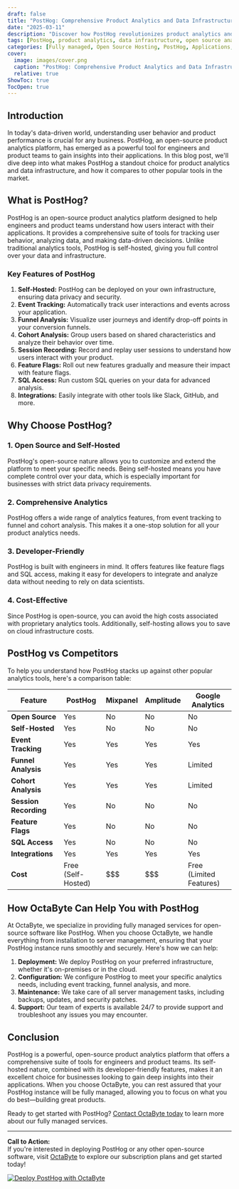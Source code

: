 ```yaml
---
draft: false
title: "PostHog: Comprehensive Product Analytics and Data Infrastructure for Engineers"
date: "2025-03-11"
description: "Discover how PostHog revolutionizes product analytics and data infrastructure for engineers. Learn about its features, benefits, and how it compares to other analytics tools in this detailed guide."
tags: [PostHog, product analytics, data infrastructure, open source analytics, PostHog vs competitors, product analytics tools, open source software, OctaByte, managed services]
categories: [Fully managed, Open Source Hosting, PostHog, Applications, Analytics]
cover:
  image: images/cover.png
  caption: "PostHog: Comprehensive Product Analytics and Data Infrastructure for Engineers"
  relative: true
ShowToc: true
TocOpen: true
---
```



## Introduction

In today's data-driven world, understanding user behavior and product performance is crucial for any business. PostHog, an open-source product analytics platform, has emerged as a powerful tool for engineers and product teams to gain insights into their applications. In this blog post, we'll dive deep into what makes PostHog a standout choice for product analytics and data infrastructure, and how it compares to other popular tools in the market.

## What is PostHog?

PostHog is an open-source product analytics platform designed to help engineers and product teams understand how users interact with their applications. It provides a comprehensive suite of tools for tracking user behavior, analyzing data, and making data-driven decisions. Unlike traditional analytics tools, PostHog is self-hosted, giving you full control over your data and infrastructure.

### Key Features of PostHog

1. **Self-Hosted:** PostHog can be deployed on your own infrastructure, ensuring data privacy and security.
2. **Event Tracking:** Automatically track user interactions and events across your application.
3. **Funnel Analysis:** Visualize user journeys and identify drop-off points in your conversion funnels.
4. **Cohort Analysis:** Group users based on shared characteristics and analyze their behavior over time.
5. **Session Recording:** Record and replay user sessions to understand how users interact with your product.
6. **Feature Flags:** Roll out new features gradually and measure their impact with feature flags.
7. **SQL Access:** Run custom SQL queries on your data for advanced analysis.
8. **Integrations:** Easily integrate with other tools like Slack, GitHub, and more.

## Why Choose PostHog?

### 1. **Open Source and Self-Hosted**
PostHog's open-source nature allows you to customize and extend the platform to meet your specific needs. Being self-hosted means you have complete control over your data, which is especially important for businesses with strict data privacy requirements.

### 2. **Comprehensive Analytics**
PostHog offers a wide range of analytics features, from event tracking to funnel and cohort analysis. This makes it a one-stop solution for all your product analytics needs.

### 3. **Developer-Friendly**
PostHog is built with engineers in mind. It offers features like feature flags and SQL access, making it easy for developers to integrate and analyze data without needing to rely on data scientists.

### 4. **Cost-Effective**
Since PostHog is open-source, you can avoid the high costs associated with proprietary analytics tools. Additionally, self-hosting allows you to save on cloud infrastructure costs.

## PostHog vs Competitors

To help you understand how PostHog stacks up against other popular analytics tools, here's a comparison table:

| Feature                | PostHog                  | Mixpanel                | Amplitude               | Google Analytics        |
|------------------------|--------------------------|-------------------------|-------------------------|-------------------------|
| **Open Source**        | Yes                      | No                      | No                      | No                      |
| **Self-Hosted**        | Yes                      | No                      | No                      | No                      |
| **Event Tracking**     | Yes                      | Yes                     | Yes                     | Yes                     |
| **Funnel Analysis**    | Yes                      | Yes                     | Yes                     | Limited                 |
| **Cohort Analysis**    | Yes                      | Yes                     | Yes                     | Limited                 |
| **Session Recording**  | Yes                      | No                      | No                      | No                      |
| **Feature Flags**      | Yes                      | No                      | No                      | No                      |
| **SQL Access**         | Yes                      | No                      | No                      | No                      |
| **Integrations**       | Yes                      | Yes                     | Yes                     | Yes                     |
| **Cost**               | Free (Self-Hosted)       | $$$                     | $$$                     | Free (Limited Features) |

## How OctaByte Can Help You with PostHog

At OctaByte, we specialize in providing fully managed services for open-source software like PostHog. When you choose OctaByte, we handle everything from installation to server management, ensuring that your PostHog instance runs smoothly and securely. Here's how we can help:

1. **Deployment:** We deploy PostHog on your preferred infrastructure, whether it's on-premises or in the cloud.
2. **Configuration:** We configure PostHog to meet your specific analytics needs, including event tracking, funnel analysis, and more.
3. **Maintenance:** We take care of all server management tasks, including backups, updates, and security patches.
4. **Support:** Our team of experts is available 24/7 to provide support and troubleshoot any issues you may encounter.

## Conclusion

PostHog is a powerful, open-source product analytics platform that offers a comprehensive suite of tools for engineers and product teams. Its self-hosted nature, combined with its developer-friendly features, makes it an excellent choice for businesses looking to gain deep insights into their applications. When you choose OctaByte, you can rest assured that your PostHog instance will be fully managed, allowing you to focus on what you do best—building great products.

Ready to get started with PostHog? [Contact OctaByte today](https://octabyte.io) to learn more about our fully managed services.

---

**Call to Action:**  
If you're interested in deploying PostHog or any other open-source software, visit [OctaByte](https://octabyte.io) to explore our subscription plans and get started today!

[![Deploy PostHog with OctaByte](/images/deploy-on-octabyte.png)](https://octabyte.io/fully-managed-open-source-services/applications/analytics/posthog)